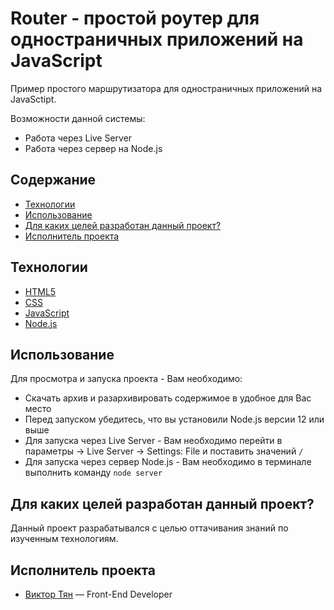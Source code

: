 # Router - простой роутер для одностраничных приложений на JavaScript

Пример простого маршрутизатора для одностраничных приложений на JavaSctipt.

Возможности данной системы:

- Работа через Live Server
- Работа через сервер на Node.js

## Содержание

- [Технологии](#технологии)
- [Использование](#использование)
- [Для каких целей разработан данный проект?](#для-каких-целей-разработан-данный-проект)
- [Исполнитель проекта](#исполнитель-проекта)

## Технологии

- [HTML5](https://html.com/html5/)
- [CSS](https://doka.guide/css/)
- [JavaScript](https://learn.javascript.ru/)
- [Node.js](https://nodejsdev.ru/guides/freecodecamp/)

## Использование

Для просмотра и запуска проекта - Вам необходимо:

- Скачать архив и разархивировать содержимое в удобное для Вас место
- Перед запуском убедитесь, что вы установили Node.js версии 12 или выше
- Для запуска через Live Server - Вам необходимо перейти в параметры -> Live Server -> Settings: File и поставить значений `/`
- Для запуска через сервер Node.js - Вам необходимо в терминале выполнить команду `node server`

## Для каких целей разработан данный проект?

Данный проект разрабатывался с целью оттачивания знаний по изученным технологиям.

## Исполнитель проекта

- [Виктор Тян](https://t.me/vityan00) — Front-End Developer
